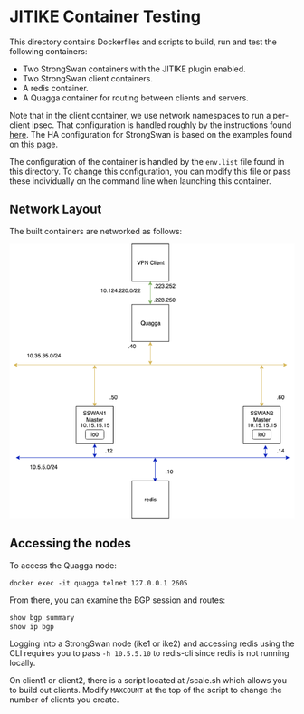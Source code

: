 JITIKE Container Testing
========================

This directory contains Dockerfiles and scripts to build, run and test
the following containers:
* Two StrongSwan containers with the JITIKE plugin enabled.
* Two StrongSwan client containers.
* A redis container.
* A Quagga container for routing between clients and servers.

Note that in the client container, we use network namespaces to run a
per-client ipsec. That configuration is handled roughly by the instructions
found [here](https://wiki.strongswan.org/projects/strongswan/wiki/Netns#Running-strongSwan-Inside-a-Network-Namespace).
The HA configuration for StrongSwan is based on the examples found on
[this page](https://wiki.strongswan.org/projects/strongswan/wiki/HighAvailability).

The configuration of the container is handled by the `env.list` file found
in this directory. To change this configuration, you can modify this file or
pass these individually on the command line when launching this container.

Network Layout
--------------

The built containers are networked as follows:

![Site Map](./docs/diagrams/anycast_vpn.png)

Accessing the nodes
-------------------

To access the Quagga node:

```
docker exec -it quagga telnet 127.0.0.1 2605
```

From there, you can examine the BGP session and routes:

```
show bgp summary
show ip bgp
```

Logging into a StrongSwan node (ike1 or ike2) and accessing redis using the CLI
requires you to pass `-h 10.5.5.10` to redis-cli since redis is not running
locally.

On client1 or client2, there is a script located at /scale.sh which allows you
to build out clients. Modify `MAXCOUNT` at the top of the script to change the
number of clients you create.
